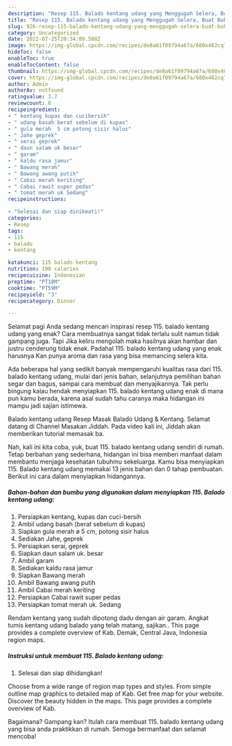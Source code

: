 ```yaml
---
description: "Resep 115. Balado kentang udang yang Menggugah Selera, Buat Buka Puasa}"
title: "Resep 115. Balado kentang udang yang Menggugah Selera, Buat Buka Puasa}"
slug: 926-resep-115-balado-kentang-udang-yang-menggugah-selera-buat-buka-puasa
category: Uncategorized
date: 2022-07-25T20:34:09.508Z
image: https://img-global.cpcdn.com/recipes/de8a61f09794a67a/680x482cq70/115-balado-kentang-udang-foto-resep-utama.jpg
hideToc: false
enableToc: true
enableTocContent: false
thumbnail: https://img-global.cpcdn.com/recipes/de8a61f09794a67a/680x482cq70/115-balado-kentang-udang-foto-resep-utama.jpg
cover: https://img-global.cpcdn.com/recipes/de8a61f09794a67a/680x482cq70/115-balado-kentang-udang-foto-resep-utama.jpg
author: Admin
authorAv: notfound
ratingvalue: 3.7
reviewcount: 8
recipeingredient:
- " kentang kupas dan cucibersih"
- " udang basah berat sebelum di kupas"
- " gula merah  5 cm potong sisir halus"
- " Jahe geprek"
- " serai geprek"
- " daun salam uk besar"
- " garam"
- " kaldu rasa jamur"
- " Bawang merah"
- " Bawang awang putih"
- " Cabai merah keriting"
- " Cabai rawit super pedas"
- " tomat merah uk Sedang"
recipeinstructions:

- "Selesai dan siap dinikmati!"
categories:
- Resep
tags:
- 115
- balado
- kentang

katakunci: 115 balado kentang 
nutrition: 190 calories
recipecuisine: Indonesian
preptime: "PT18M"
cooktime: "PT59M"
recipeyield: "3"
recipecategory: Dinner

---
```



Selamat pagi Anda sedang mencari inspirasi resep 115. balado kentang udang yang enak? Cara membuatnya sangat tidak terlalu sulit namun tidak gampang juga. Tapi Jika keliru mengolah maka hasilnya akan hambar dan justru cenderung tidak enak. Padahal 115. balado kentang udang yang enak harusnya Kan punya aroma dan rasa yang bisa memancing selera kita.


Ada beberapa hal yang sedikit banyak mempengaruhi kualitas rasa dari 115. balado kentang udang, mulai dari jenis bahan, selanjutnya pemilihan bahan segar dan bagus, sampai cara membuat dan menyajikannya. Tak perlu bingung kalau hendak menyiapkan 115. balado kentang udang enak di mana pun kamu berada, karena asal sudah tahu caranya maka hidangan ini mampu jadi sajian istimewa.

Balado kentang udang Resep Masak Balado Udang &amp; Kentang. Selamat datang di Channel Masakan Jiddah. Pada video kali ini, Jiddah akan memberikan tutorial memasak ba.


Nah, kali ini kita coba, yuk, buat 115. balado kentang udang sendiri di rumah. Tetap berbahan yang sederhana, hidangan ini bisa memberi manfaat dalam membantu menjaga kesehatan tubuhmu sekeluarga. Kamu bisa menyiapkan 115. Balado kentang udang memakai 13 jenis bahan dan 0 tahap pembuatan. Berikut ini cara dalam menyiapkan hidangannya.

<!--inarticleads1-->

##### Bahan-bahan dan bumbu yang digunakan dalam menyiapkan 115. Balado kentang udang:

1. Persiapkan  kentang, kupas dan cuci-bersih
1. Ambil  udang basah (berat sebelum di kupas)
1. Siapkan  gula merah ø 5 cm, potong sisir halus
1. Sediakan  Jahe, geprek
1. Persiapkan  serai, geprek
1. Siapkan  daun salam uk. besar
1. Ambil  garam
1. Sediakan  kaldu rasa jamur
1. Siapkan  Bawang merah
1. Ambil  Bawang awang putih
1. Ambil  Cabai merah keriting
1. Persiapkan  Cabai rawit super pedas
1. Persiapkan  tomat merah uk. Sedang


Rendam kentang yang sudah dipotong dadu dengan air garam. Angkat tumis kentang udang balado yang telah matang, sajikan.. This page provides a complete overview of Kab. Demak, Central Java, Indonesia region maps. 

<!--inarticleads2-->

##### Instruksi untuk membuat 115. Balado kentang udang:


1. Selesai dan siap dihidangkan!

Choose from a wide range of region map types and styles. From simple outline map graphics to detailed map of Kab. Get free map for your website. Discover the beauty hidden in the maps. This page provides a complete overview of Kab. 

Bagaimana? Gampang kan? Itulah cara membuat 115. balado kentang udang yang bisa anda praktikkan di rumah. Semoga bermanfaat dan selamat mencoba!
